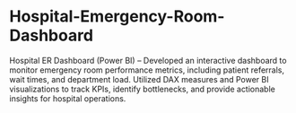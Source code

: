 # Hospital-Emergency-Room-Dashboard
Hospital ER Dashboard (Power BI) – Developed an interactive dashboard to monitor emergency room performance metrics, including patient referrals, wait times, and department load. Utilized DAX measures and Power BI visualizations to track KPIs, identify bottlenecks, and provide actionable insights for hospital operations.
